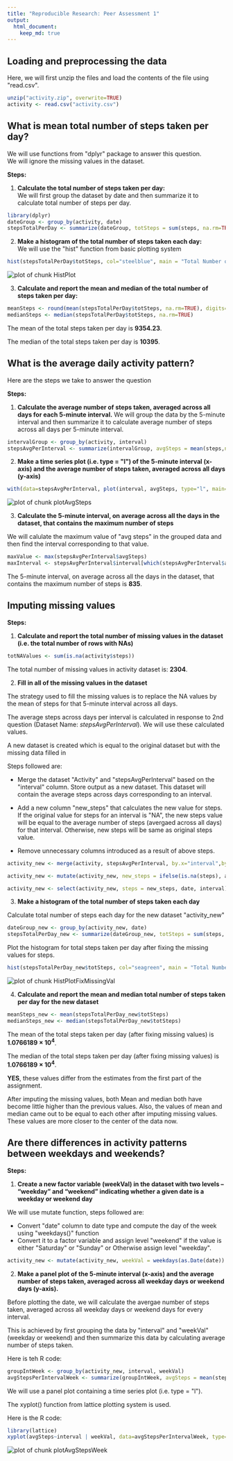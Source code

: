 ```yaml
---
title: "Reproducible Research: Peer Assessment 1"
output: 
  html_document:
    keep_md: true
---
```



## Loading and preprocessing the data

Here, we will first unzip the files and load the contents of the file using "read.csv".


```r
unzip("activity.zip", overwrite=TRUE)
activity <- read.csv("activity.csv")
```


## What is mean total number of steps taken per day?

We will use functions from "dplyr" package to answer this question.  
We will ignore the missing values in the dataset.

**Steps:**  

1. **Calculate the total number of steps taken per day:**   
We will first group the dataset by date and then summarize it to calculate total number of steps per day.


```r
library(dplyr)
dateGroup <- group_by(activity, date)
stepsTotalPerDay <- summarize(dateGroup, totSteps = sum(steps, na.rm=TRUE))
```

2. **Make a histogram of the total number of steps taken each day:**  
We will use the "hist" function from basic plotting system


```r
hist(stepsTotalPerDay$totSteps, col="steelblue", main = "Total Number of Steps taken Per Day", xlab = "Total Steps Per Day")
```

![plot of chunk HistPlot](figure/HistPlot-1.png) 
 
3. **Calculate and report the mean and median of the total number of steps taken per day:**


```r
meanSteps <- round(mean(stepsTotalPerDay$totSteps, na.rm=TRUE), digits=2)
medianSteps <- median(stepsTotalPerDay$totSteps, na.rm=TRUE)
```

The mean of the total steps taken per day is **9354.23**.  

The median of the total steps taken per day is **10395**. 

## What is the average daily activity pattern?

Here are the steps we take to answer the question

**Steps:**

1. **Calculate the average number of steps taken, averaged across all days for each 5-minute interval.**
We will group the data by the 5-minute interval and then summarize it to calculate average number of steps across all days per 5-minute interval.


```r
intervalGroup <- group_by(activity, interval)
stepsAvgPerInterval <- summarize(intervalGroup, avgSteps = mean(steps,na.rm=TRUE))
```


2. **Make a time series plot (i.e. type = "l") of the 5-minute interval (x-axis) and the average number of steps taken, averaged across all days (y-axis)**


```r
with(data=stepsAvgPerInterval, plot(interval, avgSteps, type="l", main="Average Steps across all days for each interval", xlab="Interval", ylab="Average Steps", col="Blue"))
```

![plot of chunk plotAvgSteps](figure/plotAvgSteps-1.png) 

3. **Calculate the 5-minute interval, on average across all the days in the dataset, that contains the maximum number of steps**

We will calulate the maximum value of "avg steps" in the grouped data and then find the interval corresponding to that value.


```r
maxValue <- max(stepsAvgPerInterval$avgSteps)
maxInterval <- stepsAvgPerInterval$interval[which(stepsAvgPerInterval$avgSteps==maxValue)]
```

The 5-minute interval, on average across all the days in the dataset, that contains the maximum number of steps is **835**.

## Imputing missing values

**Steps:**

1. **Calculate and report the total number of missing values in the dataset (i.e. the total number of rows with NAs)**


```r
totNAValues <- sum(is.na(activity$steps))
```

The total number of missing values in activity dataset is: **2304**.


2. **Fill in all of the missing values in the dataset**  

The strategy used to fill the missing values is to replace the NA values by the mean of steps for that 5-minute interval across all days.  

The average steps across days per interval is calculated in response to 2nd question (Dataset Name: *stepsAvgPerInterval*). We will use these calculated values.

A new dataset is created which is equal to the original dataset but with the missing data filled in

Steps followed are:

- Merge the dataset "Activity" and "stepsAvgPerInterval" based on the "interval" column. Store output as a new dataset. This dataset will contain the average steps across days corresponding to an interval.

- Add a new column "new_steps" that calculates the new value for steps. If the original value for steps for an interval is "NA", the new steps value will be equal to the average number of steps (avergaed across all days) for that interval. Otherwise, new steps will be same as original steps value.

- Remove unnecessary columns introduced as a result of above steps.


```r
activity_new <- merge(activity, stepsAvgPerInterval, by.x="interval",by.y="interval", all=TRUE)

activity_new <- mutate(activity_new, new_steps = ifelse(is.na(steps), avgSteps, steps))

activity_new <- select(activity_new, steps = new_steps, date, interval)
```


3. **Make a histogram of the total number of steps taken each day**

Calculate total number of steps each day for the new dataset "activity_new"


```r
dateGroup_new <- group_by(activity_new, date)
stepsTotalPerDay_new <- summarize(dateGroup_new, totSteps = sum(steps, na.rm=TRUE))
```


Plot the histogram for total steps taken per day after fixing the missing values for steps.


```r
hist(stepsTotalPerDay_new$totSteps, col="seagreen", main = "Total Number of Steps taken Per Day (After Fixing Missing Values)", xlab = "Total Steps Per Day")
```

![plot of chunk HistPlotFixMissingVal](figure/HistPlotFixMissingVal-1.png) 

4. **Calculate and report the mean and median total number of steps taken per day for the new dataset**


```r
meanSteps_new <- mean(stepsTotalPerDay_new$totSteps)
medianSteps_new <- median(stepsTotalPerDay_new$totSteps)
```

The mean of the total steps taken per day (after fixing missing values) is **1.0766189 &times; 10<sup>4</sup>**.  

The median of the total steps taken per day (after fixing missing values) is **1.0766189 &times; 10<sup>4</sup>**. 

**YES**, these values differ from the estimates from the first part of the assignment.

After imputing the missing values, both Mean and median both have become little higher than the previous values. Also, the values of mean and median came out to be equal to each other after imputing missing values. These values are more closer to the center of the data now.

## Are there differences in activity patterns between weekdays and weekends?

**Steps:**

1. **Create a new factor variable (weekVal) in the dataset with two levels – “weekday” and “weekend” indicating whether a given date is a weekday or weekend day**

We will use mutate function, steps followed are:

- Convert "date" column to date type and compute the day of the week using "weekdays()" function
- Convert it to a factor variable and assign level "weekend" if the value is either "Saturday" or "Sunday" or Otherwise assign level "weekday".


```r
activity_new <- mutate(activity_new, weekVal = weekdays(as.Date(date)) ,weekVal = factor(ifelse(weekVal=="Saturday" | weekVal == "Sunday", 0, 1), labels=c("weekend", "weekday"))) 
```
2. **Make a panel plot of the 5-minute interval (x-axis) and the average number of steps taken, averaged across all weekday days or weekend days (y-axis).**

Before plotting the date, we will calculate the avergae number of steps taken, averaged across all weekday days or weekend days for every interval.

This is achieved by first grouping the data by "interval" and "weekVal" (weekday or weekend) and then summarize this data by calculating average number of steps taken.

Here is teh R code:


```r
groupIntWeek <- group_by(activity_new, interval, weekVal)
avgStepsPerIntervalWeek <- summarize(groupIntWeek, avgSteps = mean(steps))
```

We will use a panel plot containing a time series plot (i.e. type = "l").

The xyplot() function from lattice plotting system is used.

Here is the R code:


```r
library(lattice)
xyplot(avgSteps~interval | weekVal, data=avgStepsPerIntervalWeek, type="l", col="blue", layout = c(1,2), main="Average Number of Steps across weekdays or weekends per Interval", xlab="Interval", ylab="Average number of steps")
```

![plot of chunk plotAvgStepsWeek](figure/plotAvgStepsWeek-1.png) 

